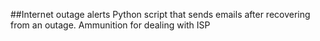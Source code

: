 ##Internet outage alerts
Python script that sends emails after recovering from an outage. Ammunition for dealing with ISP
